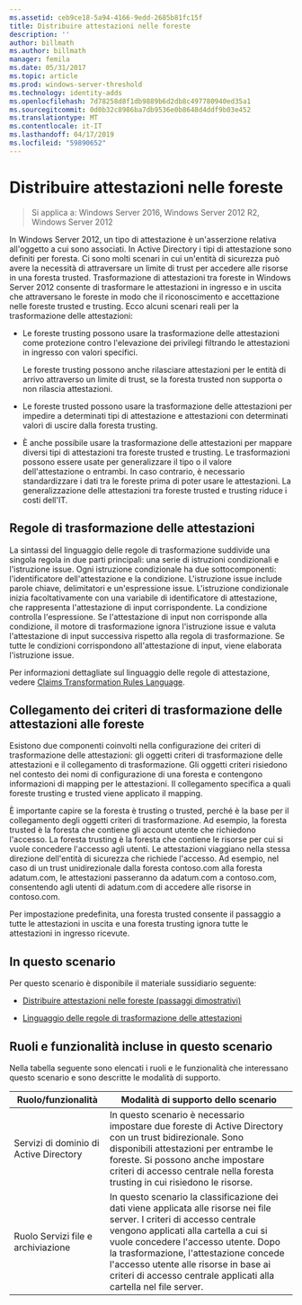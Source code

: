 ```yaml
---
ms.assetid: ceb9ce18-5a94-4166-9edd-2685b81fc15f
title: Distribuire attestazioni nelle foreste
description: ''
author: billmath
ms.author: billmath
manager: femila
ms.date: 05/31/2017
ms.topic: article
ms.prod: windows-server-threshold
ms.technology: identity-adds
ms.openlocfilehash: 7d78258d8f1db9889b6d2db8c497780940ed35a1
ms.sourcegitcommit: 0d0b32c8986ba7db9536e0b8648d4ddf9b03e452
ms.translationtype: MT
ms.contentlocale: it-IT
ms.lasthandoff: 04/17/2019
ms.locfileid: "59890652"
---
```

# <a name="deploy-claims-across-forests"></a>Distribuire attestazioni nelle foreste

>Si applica a: Windows Server 2016, Windows Server 2012 R2, Windows Server 2012

In Windows Server 2012, un tipo di attestazione è un'asserzione relativa all'oggetto a cui sono associati. In Active Directory i tipi di attestazione sono definiti per foresta. Ci sono molti scenari in cui un'entità di sicurezza può avere la necessità di attraversare un limite di trust per accedere alle risorse in una foresta trusted. Trasformazione di attestazioni tra foreste in Windows Server 2012 consente di trasformare le attestazioni in ingresso e in uscita che attraversano le foreste in modo che il riconoscimento e accettazione nelle foreste trusted e trusting. Ecco alcuni scenari reali per la trasformazione delle attestazioni:  
  
-   Le foreste trusting possono usare la trasformazione delle attestazioni come protezione contro l'elevazione dei privilegi filtrando le attestazioni in ingresso con valori specifici.  
  
    Le foreste trusting possono anche rilasciare attestazioni per le entità di arrivo attraverso un limite di trust, se la foresta trusted non supporta o non rilascia attestazioni.  
  
-   Le foreste trusted possono usare la trasformazione delle attestazioni per impedire a determinati tipi di attestazione e attestazioni con determinati valori di uscire dalla foresta trusting.  
  
-   È anche possibile usare la trasformazione delle attestazioni per mappare diversi tipi di attestazioni tra foreste trusted e trusting. Le trasformazioni possono essere usate per generalizzare il tipo o il valore dell'attestazione o entrambi. In caso contrario, è necessario standardizzare i dati tra le foreste prima di poter usare le attestazioni. La generalizzazione delle attestazioni tra foreste trusted e trusting riduce i costi dell'IT.  
  
## <a name="claim-transformation-rules"></a>Regole di trasformazione delle attestazioni  
La sintassi del linguaggio delle regole di trasformazione suddivide una singola regola in due parti principali: una serie di istruzioni condizionali e l'istruzione issue. Ogni istruzione condizionale ha due sottocomponenti: l'identificatore dell'attestazione e la condizione. L'istruzione issue include parole chiave, delimitatori e un'espressione issue. L'istruzione condizionale inizia facoltativamente con una variabile di identificatore di attestazione, che rappresenta l'attestazione di input corrispondente. La condizione controlla l'espressione. Se l'attestazione di input non corrisponde alla condizione, il motore di trasformazione ignora l'istruzione issue e valuta l'attestazione di input successiva rispetto alla regola di trasformazione. Se tutte le condizioni corrispondono all'attestazione di input, viene elaborata l'istruzione issue.  
  
Per informazioni dettagliate sul linguaggio delle regole di attestazione, vedere [Claims Transformation Rules Language](Claims-Transformation-Rules-Language.md).  
  
## <a name="linking-claim-transformation-policies-to-forests"></a>Collegamento dei criteri di trasformazione delle attestazioni alle foreste  
Esistono due componenti coinvolti nella configurazione dei criteri di trasformazione delle attestazioni: gli oggetti criteri di trasformazione delle attestazioni e il collegamento di trasformazione. Gli oggetti criteri risiedono nel contesto dei nomi di configurazione di una foresta e contengono informazioni di mapping per le attestazioni. Il collegamento specifica a quali foreste trusting e trusted viene applicato il mapping.  
  
È importante capire se la foresta è trusting o trusted, perché è la base per il collegamento degli oggetti criteri di trasformazione. Ad esempio, la foresta trusted è la foresta che contiene gli account utente che richiedono l'accesso. La foresta trusting è la foresta che contiene le risorse per cui si vuole concedere l'accesso agli utenti. Le attestazioni viaggiano nella stessa direzione dell'entità di sicurezza che richiede l'accesso. Ad esempio, nel caso di un trust unidirezionale dalla foresta contoso.com alla foresta adatum.com, le attestazioni passeranno da adatum.com a contoso.com, consentendo agli utenti di adatum.com di accedere alle risorse in contoso.com.  
  
Per impostazione predefinita, una foresta trusted consente il passaggio a tutte le attestazioni in uscita e una foresta trusting ignora tutte le attestazioni in ingresso ricevute.  
  
## <a name="in-this-scenario"></a>In questo scenario  
Per questo scenario è disponibile il materiale sussidiario seguente:  
  
-   [Distribuire attestazioni nelle foreste &#40;passaggi dimostrativi&#41;](Deploy-Claims-Across-Forests--Demonstration-Steps-.md)  
  
-   [Linguaggio delle regole di trasformazione delle attestazioni](Claims-Transformation-Rules-Language.md)  
  
## <a name="BKMK_NEW"></a>Ruoli e funzionalità incluse in questo scenario  
Nella tabella seguente sono elencati i ruoli e le funzionalità che interessano questo scenario e sono descritte le modalità di supporto.  
  
|Ruolo/funzionalità|Modalità di supporto dello scenario|  
|-----------------|---------------------------------|  
|Servizi di dominio di Active Directory|In questo scenario è necessario impostare due foreste di Active Directory con un trust bidirezionale. Sono disponibili attestazioni per entrambe le foreste. Si possono anche impostare criteri di accesso centrale nella foresta trusting in cui risiedono le risorse.|  
|Ruolo Servizi file e archiviazione|In questo scenario la classificazione dei dati viene applicata alle risorse nei file server. I criteri di accesso centrale vengono applicati alla cartella a cui si vuole concedere l'accesso utente. Dopo la trasformazione, l'attestazione concede l'accesso utente alle risorse in base ai criteri di accesso centrale applicati alla cartella nel file server.|  
  


